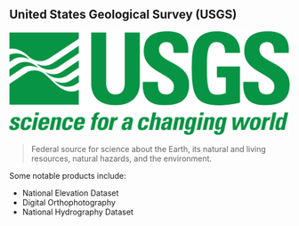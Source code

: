 ## United States Geological Survey (USGS)

<img src="images/usgs-logo.jpg" alt="Spatial Data Boocamp: Credible Data Sources- USGS" class="usgs"/>

> Federal source for science about the Earth, its natural and living resources, natural hazards, and the environment.

Some notable products include: 

 * National Elevation Dataset
 * Digital Orthophotography
 * National Hydrography Dataset
